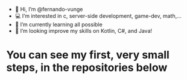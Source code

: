 - 👋 Hi, I’m @fernando-vunge
- 💻 I’m interested in c, server-side development, game-dev, math,...
- 🎥 I’m currently learning all possible
- 🍿 I’m looking improve my skills on Kotlin, C#, and Java!

# You can see my first, very small steps, in the repositories below
